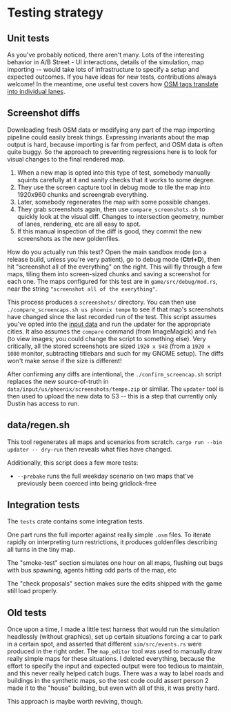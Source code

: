 # Testing strategy

## Unit tests

As you've probably noticed, there aren't many. Lots of the interesting behavior
in A/B Street - UI interactions, details of the simulation, map importing --
would take lots of infrastructure to specify a setup and expected outcomes. If
you have ideas for new tests, contributions always welcome! In the meantime, one
useful test covers how
[OSM tags translate into individual lanes](https://github.com/a-b-street/abstreet/blob/master/map_model/src/make/initial/lane_specs.rs).

## Screenshot diffs

Downloading fresh OSM data or modifying any part of the map importing pipeline
could easily break things. Expressing invariants about the map output is hard,
because importing is far from perfect, and OSM data is often quite buggy. So the
approach to preventing regressions here is to look for visual changes to the
final rendered map.

1.  When a new map is opted into this type of test, somebody manually squints
    carefully at it and sanity checks that it works to some degree.
2.  They use the screen capture tool in debug mode to tile the map into 1920x960
    chunks and screengrab everything.
3.  Later, somebody regenerates the map with some possible changes.
4.  They grab screenshots again, then use `compare_screenshots.sh` to quickly
    look at the visual diff. Changes to intersection geometry, number of lanes,
    rendering, etc are all easy to spot.
5.  If this manual inspection of the diff is good, they commit the new
    screenshots as the new goldenfiles.

How do you actually run this test? Open the main sandbox mode (on a release
build, unless you're very patient), go to debug mode (**Ctrl+D**), then hit
"screenshot all of the everything" on the right. This will fly through a few
maps, tiling them into screen-sized chunks and saving a screenshot for each one.
The maps configured for this test are in `game/src/debug/mod.rs`, near the
string `"screenshot all of the everything"`.

This process produces a `screenshots/` directory. You can then use
`./compare_screencaps.sh us phoenix tempe` to see if that map's screenshots have
changed since the last recorded run of the test. This script assumes you've
opted into the [input data](index.html#downloading-more-cities) and run the
updater for the appropriate cities. It also assumes the `compare` command (from
ImageMagick) and `feh` (to view images; you could change the script to something
else). Very critically, all the stored screenshots are sized `1920 x 948` (from
a `1920 x 1080` monitor, subtracting titlebars and such for my GNOME setup). The
diffs won't make sense if the size is different!

After confirming any diffs are intentional, the `./confirm_screencap.sh` script
replaces the new source-of-truth in
`data/input/us/phoenix/screenshots/tempe.zip` or similar. The `updater` tool is
then used to upload the new data to S3 -- this is a step that currently only
Dustin has access to run.

## data/regen.sh

This tool regenerates all maps and scenarios from scratch.
`cargo run --bin updater -- dry-run` then reveals what files have changed.

Additionally, this script does a few more tests:

- `--prebake` runs the full weekday scenario on two maps that've previously been
  coerced into being gridlock-free

## Integration tests

The `tests` crate contains some integration tests.

One part runs the full importer against really simple `.osm` files. To iterate
rapidly on interpreting turn restrictions, it produces goldenfiles describing
all turns in the tiny map.

The "smoke-test" section simulates one hour on all maps, flushing out bugs with
bus spawning, agents hitting odd parts of the map, etc

The "check proposals" section makes sure the edits shipped with the game still
load properly.

## Old tests

Once upon a time, I made a little test harness that would run the simulation
headlessly (without graphics), set up certain situations forcing a car to park
in a certain spot, and asserted that different `sim/src/events.rs` were produced
in the right order. The `map_editor` tool was used to manually draw really
simple maps for these situations. I deleted everything, because the effort to
specify the input and expected output were too tedious to maintain, and this
never really helped catch bugs. There was a way to label roads and buildings in
the synthetic maps, so the test code could assert person 2 made it to the
"house" building, but even with all of this, it was pretty hard.

This approach is maybe worth reviving, though.
